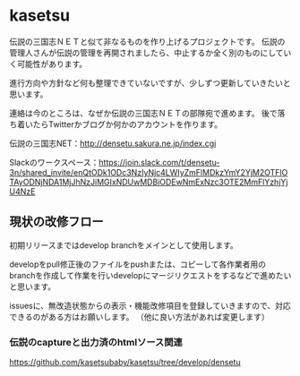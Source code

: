 # kasetsu

伝説の三国志ＮＥＴと似て非なるものを作り上げるプロジェクトです。
伝説の管理人さんが伝説の管理を再開されましたら、中止するか全く別のものにしていく可能性があります。

進行方向や方針など何も整理できていないですが、少しずつ更新していきたいと思います。

連絡は今のところは、なぜか伝説の三国志ＮＥＴの部隊宛で進めます。
後で落ち着いたらTwitterかブログか何かのアカウントを作ります。



伝説の三国志NET：http://densetu.sakura.ne.jp/index.cgi

Slackのワークスペース：https://join.slack.com/t/densetu-3n/shared_invite/enQtODk1ODc3NzIyNjc4LWIyZmFlMDkzYmY2YjM2OTFlOTAyODNjNDA1MjJhNzJiMGIxNDUwMDBiODEwNmExNzc3OTE2MmFlYzhjYjU4NzE


## 現状の改修フロー

初期リリースまではdevelop branchをメインとして使用します。

developをpull修正後のファイルをpushまたは、コピーして各作業者用のbranchを作成して作業を行いdevelopにマージリクエストをするなどで進めたいと思います。

issuesに、無改造状態からの表示・機能改修項目を登録していきますので、対応できるのがある方はお願いします。
（他に良い方法があれば変更します）

### 伝説のcaptureと出力済のhtmlソース関連

https://github.com/kasetsubaby/kasetsu/tree/develop/densetu
